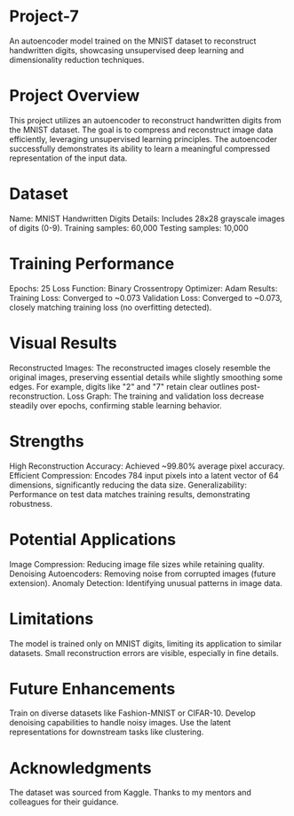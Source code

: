 # Project-7
An autoencoder model trained on the MNIST dataset to reconstruct handwritten digits, showcasing unsupervised deep learning and dimensionality reduction techniques.
# Project Overview
This project utilizes an autoencoder to reconstruct handwritten digits from the MNIST dataset. The goal is to compress and reconstruct image data efficiently, leveraging unsupervised learning principles. The autoencoder successfully demonstrates its ability to learn a meaningful compressed representation of the input data.

# Dataset
Name: MNIST Handwritten Digits
Details: Includes 28x28 grayscale images of digits (0-9).
Training samples: 60,000
Testing samples: 10,000

# Training Performance
Epochs: 25
Loss Function: Binary Crossentropy
Optimizer: Adam
Results:
Training Loss: Converged to ~0.073
Validation Loss: Converged to ~0.073, closely matching training loss (no overfitting detected).

# Visual Results
Reconstructed Images:
The reconstructed images closely resemble the original images, preserving essential details while slightly smoothing some edges.
For example, digits like "2" and "7" retain clear outlines post-reconstruction.
Loss Graph:
The training and validation loss decrease steadily over epochs, confirming stable learning behavior.

# Strengths
High Reconstruction Accuracy: Achieved ~99.80% average pixel accuracy.
Efficient Compression: Encodes 784 input pixels into a latent vector of 64 dimensions, significantly reducing the data size.
Generalizability: Performance on test data matches training results, demonstrating robustness.

# Potential Applications
Image Compression: Reducing image file sizes while retaining quality.
Denoising Autoencoders: Removing noise from corrupted images (future extension).
Anomaly Detection: Identifying unusual patterns in image data.

# Limitations
The model is trained only on MNIST digits, limiting its application to similar datasets.
Small reconstruction errors are visible, especially in fine details.

# Future Enhancements
Train on diverse datasets like Fashion-MNIST or CIFAR-10.
Develop denoising capabilities to handle noisy images.
Use the latent representations for downstream tasks like clustering.

# Acknowledgments
The dataset was sourced from Kaggle.
Thanks to my mentors and colleagues for their guidance.
